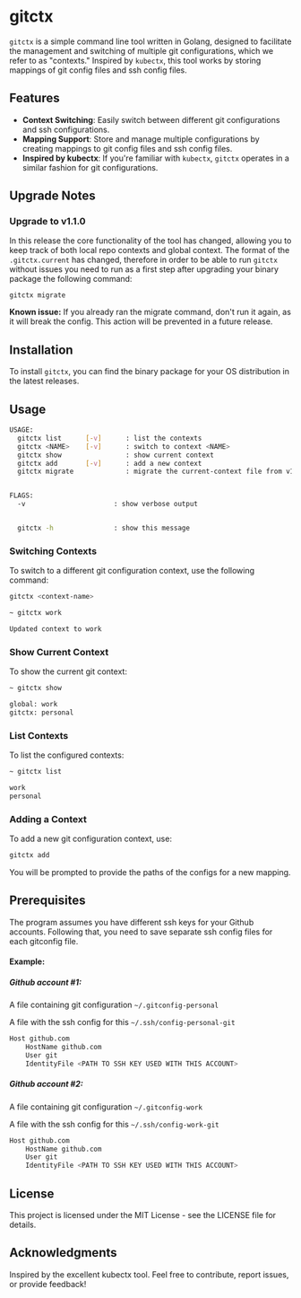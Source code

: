 # gitctx

`gitctx` is a simple command line tool written in Golang, designed to facilitate the management and switching of multiple git configurations, which we refer to as "contexts." Inspired by `kubectx`, this tool works by storing mappings of git config files and ssh config files.

## Features

- **Context Switching**: Easily switch between different git configurations and ssh configurations.
- **Mapping Support**: Store and manage multiple configurations by creating mappings to git config files and ssh config files.
- **Inspired by kubectx**: If you're familiar with `kubectx`, `gitctx` operates in a similar fashion for git configurations.

## Upgrade Notes

### Upgrade to v1.1.0
In this release the core functionality of the tool has changed, allowing you to keep track of both local repo contexts and global context. The format of the `.gitctx.current` has changed, therefore in order to be able to run `gitctx` without issues you need to run as a first step after upgrading your binary package the following command:
```
gitctx migrate
```
**Known issue:** If you already ran the migrate command, don't run it again, as it will break the config. This action will be prevented in a future release.


## Installation

To install `gitctx`, you can find the binary package for your OS distribution in the latest releases.

## Usage
```bash
USAGE:
  gitctx list      [-v]      : list the contexts
  gitctx <NAME>    [-v]      : switch to context <NAME>
  gitctx show                : show current context
  gitctx add       [-v]      : add a new context
  gitctx migrate             : migrate the current-context file from v1.0.x to v1.1.0 format


FLAGS:
  -v                      : show verbose output


  gitctx -h               : show this message
```

### Switching Contexts
To switch to a different git configuration context, use the following command:

```bash
gitctx <context-name>
```
```bash
~ gitctx work

Updated context to work
```

### Show Current Context
To show the current git context:
```bash
~ gitctx show

global: work
gitctx: personal
```

### List Contexts
To list the configured contexts:
```bash
~ gitctx list

work
personal
```

### Adding a Context
To add a new git configuration context, use:

```bash
gitctx add
```
You will be prompted to provide the paths of the configs for a new mapping.

## Prerequisites
The program assumes you have different ssh keys for your Github accounts. Following that, you need to save separate ssh config files for each gitconfig file.

#### Example:
##### Github account #1:
A file containing git configuration
`~/.gitconfig-personal`


A file with the ssh config for this `~/.ssh/config-personal-git`
```bash
Host github.com
	HostName github.com
	User git
	IdentityFile <PATH TO SSH KEY USED WITH THIS ACCOUNT>
```
##### Github account #2:
A file containing git configuration `~/.gitconfig-work`

A file with the ssh config for this `~/.ssh/config-work-git`
```bash
Host github.com
	HostName github.com
	User git
	IdentityFile <PATH TO SSH KEY USED WITH THIS ACCOUNT>
```

## License
This project is licensed under the MIT License - see the LICENSE file for details.

## Acknowledgments
Inspired by the excellent kubectx tool.
Feel free to contribute, report issues, or provide feedback!
